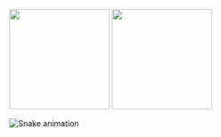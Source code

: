 

<div style: "display: inline_block">
  <a href="https://github.com/danielvasco29"><img height="180em" src="https://github-readme-stats.vercel.app/api?username=danielvasco29&show_icons=true&theme=github_black"/></a>
  <a href="https://github.com/danielvasco29"><img height="180em" src="https://github-readme-stats.vercel.app/api/top-langs/?username=danielvasco29&layout=compact&theme=github_black"/></a>
  
  ![Snake animation](https://github.com/danielvasco29/danielvasco29/blob/output/github-contribution-grid-snake.svg)
  
</div>
